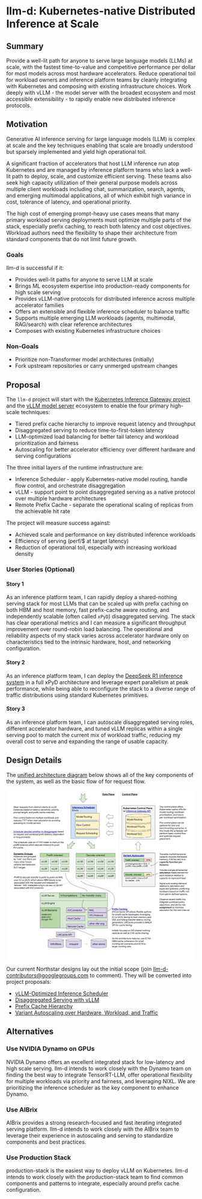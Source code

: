 # llm-d: Kubernetes-native Distributed Inference at Scale

## Summary

Provide a well-lit path for anyone to serve large language models (LLMs) at scale, with the fastest
time-to-value and competitive performance per dollar for most models across most hardware
accelerators. Reduce operational toil for workload owners and inference platform teams by cleanly
integrating with Kubernetes and composing with existing infrastructure choices. Work deeply with
vLLM - the model server with the broadest ecosystem and most accessible extensibility - to rapidly
enable new distributed inference protocols.

## Motivation

Generative AI inference serving for large language models (LLM) is complex at scale and the key techniques enabling that scale are broadly understood but sparsely implemented and yield high operational toil. 

A significant fraction of accelerators that host LLM inference run atop Kubernetes and are managed by inference platform teams who lack a well-lit path to deploy, scale, and customize efficient serving. These teams also seek high capacity utilization of their general purpose models across multiple client workloads including chat, summarization, search, agents, and emerging multimodal applications, all of which exhibit high variance in cost, tolerance of latency, and operational priority.

The high cost of emerging prompt-heavy use cases means that many primary workload serving deployments must optimize multiple parts of the stack, especially prefix caching, to reach both latency and cost objectives. Workload authors need the flexibility to shape their architecture from standard components that do not limit future growth.

### Goals

llm-d is successful if it:

* Provides well-lit paths for anyone to serve LLM at scale
* Brings ML ecosystem expertise into production-ready components for high scale serving
* Provides vLLM-native protocols for distributed inference across multiple accelerator families
* Offers an extensible and flexible inference scheduler to balance traffic
* Supports multiple emerging LLM workloads (agents, multimodal, RAG/search) with clear reference architectures
* Composes with existing Kubernetes infrastructure choices

### Non-Goals

* Prioritize non-Transformer model architectures (initially)
* Fork upstream repositories or carry unmerged upstream changes

## Proposal

The `llm-d` project will start with the [Kubernetes Inference Gateway project](github.com/kubernetes-sigs/gateway-api-inference-extension) and the [vLLM model server](github.com/vllm-project/vllm) ecosystem to enable the four primary high-scale techniques:

* Tiered prefix cache hierarchy to improve request latency and throughput
* Disaggregated serving to reduce time-to-first-token latency
* LLM-optimized load balancing for better tail latency and workload prioritization and fairness
* Autoscaling for better accelerator efficiency over different hardware and serving configurations

The three initial layers of the runtime infrastructure are:

* Inference Scheduler - apply Kubernetes-native model routing, handle flow control, and orchestrate disaggregation
* vLLM - support point to point disaggregated serving as a native protocol over multiple hardware architectures
* Remote Prefix Cache - separate the operational scaling of replicas from the achievable hit rate

The project will measure success against:

* Achieved scale and performance on key distributed inference workloads
* Efficiency of serving (perf/$ at target latency)
* Reduction of operational toil, especially with increasing workload density

### User Stories (Optional)

#### Story 1

As an inference platform team, I can rapidly deploy a shared-nothing serving stack for most LLMs that can be scaled up with prefix caching on both HBM and host memory, fast prefix-cache aware routing, and independently scalable (often called `xPyD`) disaggregated serving. The stack has clear operational metrics and I can measure a significant throughput improvement over round-robin load balancing. The operational and reliability aspects of my stack varies across accelerator hardware only on characteristics tied to the intrinsic hardware, host, and networking configuration.

#### Story 2

As an inference platform team, I can deploy the [DeepSeek R1 inference system](https://github.com/deepseek-ai/open-infra-index/blob/main/202502OpenSourceWeek/day_6_one_more_thing_deepseekV3R1_inference_system_overview.md) in a full xPyD architecture and leverage expert parallelism at peak performance, while being able to reconfigure the stack to a diverse range of traffic distributions using standard Kubernetes primitives.

#### Story 3

As an inference platform team, I can autoscale disaggregated serving roles, different accelerator hardware, and tuned vLLM replicas within a single serving pool to match the current mix of workload traffic, reducing my overall cost to serve and expanding the range of usable capacity.

## Design Details

The [unified architecture diagram](https://docs.google.com/drawings/d/1PNGNsicSFiFJjSBThgg6zhxAQMdJp9LqqExQ-8lmmUY/edit) below shows all of the key components of the system, as well as the basic flow of for request flow.

![Architecture diagram](../assets/images/llm-d-arch-initial-large.svg)

Our current Northstar designs lay out the initial scope (join llm-d-contributors@googlegroups.com to comment). They will be converted into project proposals:

* [vLLM-Optimized Inference Scheduler](https://docs.google.com/document/d/1kE1LY8OVjiOgKVD9-9Po96HODbTIbgHp4qgvw06BCOc/edit)
* [Disaggregated Serving with vLLM](https://docs.google.com/document/d/1FNN5snmipaTxEA1FGEeSH7Z_kEqskouKD1XYhVyTHr8/edit)
* [Prefix Cache Hierarchy](https://docs.google.com/document/d/1inTneLEZTv3rDEBB9KLOB9K6oMq8c3jkogARJqdt_58/edit)
* [Variant Autoscaling over Hardware, Workload, and Traffic](https://docs.google.com/document/d/1inTneLEZTv3rDEBB9KLOB9K6oMq8c3jkogARJqdt_58/edit)

## Alternatives

### Use NVIDIA Dynamo on GPUs

NVIDIA Dynamo offers an excellent integrated stack for low-latency and high scale serving. llm-d intends to work closely with the Dynamo team on finding the best way to integrate TensorRT-LLM, offer operational flexibility for multiple workloads via priority and fairness, and leveraging NIXL. We are prioritizing the inference scheduler as the key component to enhance Dynamo.

### Use AIBrix

AIBrix provides a strong research-focused and fast iterating integrated serving platform. llm-d intends to work closely with the AIBrix team to leverage their experience in autoscaling and serving to standardize components and best practices.

### Use Production Stack

production-stack is the easiest way to deploy vLLM on Kubernetes. llm-d intends to work closely with the production-stack team to find common components and patterns to integrate, especially around prefix cache configuration.
